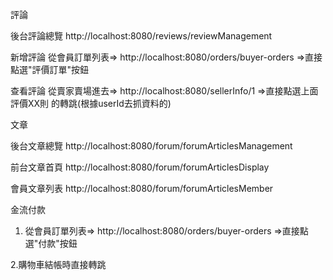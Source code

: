 評論

後台評論總覽 http://localhost:8080/reviews/reviewManagement

新增評論 從會員訂單列表=> http://localhost:8080/orders/buyer-orders =>直接點選"評價訂單"按鈕

查看評論 從賣家賣場進去=> http://localhost:8080/sellerInfo/1 =>直接點選上面 評價XX則 的轉跳(根據userId去抓資料的)


文章

後台文章總覽 http://localhost:8080/forum/forumArticlesManagement

前台文章首頁 http://localhost:8080/forum/forumArticlesDisplay

會員文章列表 http://localhost:8080/forum/forumArticlesMember



金流付款

1. 從會員訂單列表=> http://localhost:8080/orders/buyer-orders =>直接點選"付款"按鈕

2.購物車結帳時直接轉跳
